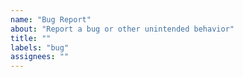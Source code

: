 ```yaml
---
name: "Bug Report"
about: "Report a bug or other unintended behavior"
title: ""
labels: "bug"
assignees: ""
---
```


<!--
BEFORE opening an issue, please confirm the following:
 - There is not an open (or closed) issue for this bug.
 - There is not a fixed merged and awaiting release (the online editor will
   generally not have the latest commits).
 - If you're unsure please ask me (@WillBAnders) via Discord.

WHEN opening an issue, please do the following:
 - Include a meaningful description of the bug and the expected behavior.
 - Include an example program that can be used to reproduce the bug.

AFTER opening an issue, please do the following:
 - Keep an eye out for comments and respond in a timely fashion, particularly
   regarding clarifying information needed to triage the issue.
 - If your issue has not been triaged (say after a few days), tag me on Discord
   as a reminder. I will try to keep the issue updated on status, but fixing the
   bug itself may take time.
    - I will _not_ close issues as stale so long as I can reproduce it.
-->
